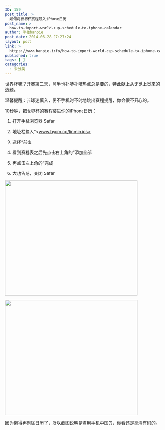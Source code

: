 ```yaml
---
ID: 159
post_title: >
  如何将世界杯赛程导入iPhone日历
post_name: >
  how-to-import-world-cup-schedule-to-iphone-calendar
author: 半撇banpie
post_date: 2014-06-28 17:27:24
layout: post
link: >
  https://www.banpie.info/how-to-import-world-cup-schedule-to-iphone-calendar/
published: true
tags: [ ]
categories:
  - 未分类
---
```

世界杯嘛？开赛第二天，阿半也扑哧扑哧热点总是要的，特此献上从无觅上觅来的选题。

温馨提醒：非球迷慎入，要不手机时不时地跳出赛程提醒，你会很不开心的。

10秒钟，把世界杯的赛程装进你的iPhone日历：

1.  打开手机浏览器 Safar

2.  地址栏输入“<www.bycm.cc/linmin.ics>

3.  选择“前往

4.  看到赛程表之后先点击右上角的“添加全部

5.  再点击左上角的“完成

6.  大功告成，关闭 Safar

[<img class="alignnone size-full wp-image-28621948" src="http://www.banpie.info/wp-content/uploads/2019/04/unnamed-file-3143/0-7-2.jpg" width="430" height="375" alt="" />][1]

[<img class="alignnone size-full wp-image-28631949" src="http://www.banpie.info/wp-content/uploads/2019/04/unnamed-file-3153/0-8-2.jpg" width="430" height="375" alt="" />][2]

因为懒得再删除日历了，所以截图说明是盗用手机中国的，你看还是高清有码的。

 [1]: http://www.banpie.info/wp-content/uploads/2019/04/unnamed-file-314.jpg
 [2]: http://www.banpie.info/wp-content/uploads/2019/04/unnamed-file-315.jpg
<!--stackedit_data:
eyJoaXN0b3J5IjpbLTE0MzEwNTY4NTRdfQ==
-->